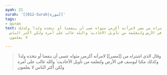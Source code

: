 ```yaml
---
ayah: 21
surah: '[[012-Surah|سورة]]'
tags:
- quran
text: وقال الذي اشتراه من مصر لامرأته أكرمي مثواه عسى أن ينفعنا أو نتخذه ولدا ۚ وكذلك
  مكنا ليوسف في الأرض ولنعلمه من تأويل الأحاديث ۚ والله غالب على أمره ولكن أكثر الناس
  لا يعلمون

---
```

> وقال الذي اشتراه من [[مصر]] لامرأته أكرمي مثواه عسى أن ينفعنا أو نتخذه ولدا ۚ وكذلك مكنا ليوسف في الأرض ولنعلمه من تأويل الأحاديث ۚ والله غالب على أمره ولكن أكثر الناس لا يعلمون
